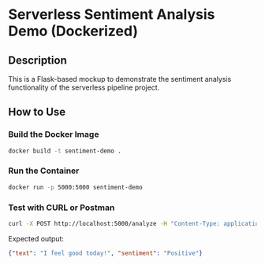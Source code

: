 # Serverless Sentiment Analysis Demo (Dockerized)

## Description
This is a Flask-based mockup to demonstrate the sentiment analysis functionality of the serverless pipeline project.

## How to Use

### Build the Docker Image
```bash
docker build -t sentiment-demo .
```

### Run the Container
```bash
docker run -p 5000:5000 sentiment-demo
```

### Test with CURL or Postman
```bash
curl -X POST http://localhost:5000/analyze -H "Content-Type: application/json" -d '{"text":"I feel good today!"}'
```

Expected output:
```json
{"text": "I feel good today!", "sentiment": "Positive"}
```
